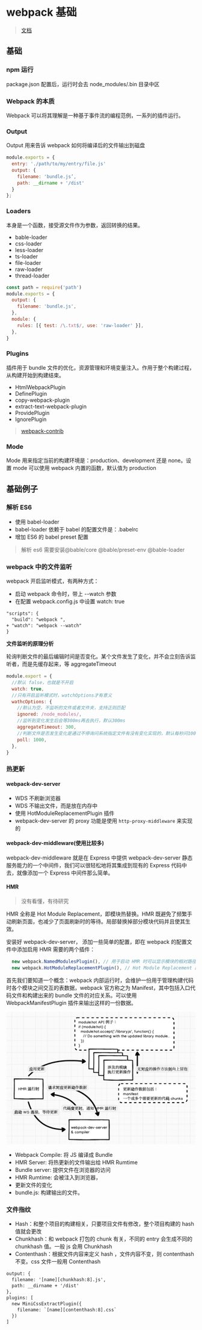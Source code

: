 # webpack 基础

> [文档](https://www.webpackjs.com/concepts/)

## 基础

### npm 运行

package.json 配置后，运行时会去 node_modules/.bin 目录中区

### Webpack 的本质

Webpack 可以将其理解是一种基于事件流的编程范例，一系列的插件运行。

### Output

Output ⽤来告诉 webpack 如何将编译后的⽂件输出到磁盘

```js
module.exports = {
  entry: './path/to/my/entry/file.js'
  output: {
    filename: 'bundle.js’,
    path: __dirname + '/dist'
  }
};
```

### Loaders

本身是一个函数，接受源文件作为参数，返回转换的结果。

- bable-loader
- css-loader
- less-loader
- ts-loader
- file-loader
- raw-loader
- thread-loader

```js
const path = require('path')
module.exports = {
  output: {
    filename: 'bundle.js',
  },
  module: {
    rules: [{ test: /\.txt$/, use: 'raw-loader' }],
  },
}
```

### Plugins

插件⽤于 bundle ⽂件的优化，资源管理和环境变量注⼊。作⽤于整个构建过程，从构建开始到构建结束。

- HtmlWebpackPlugin
- DefinePlugin
- copy-webpack-plugin
- extract-text-webpack-plugin
- ProvidePlugin
- IgnorePlugin

> [webpack-contrib](https://github.com/webpack-contrib/awesome-webpack)

### Mode

Mode ⽤来指定当前的构建环境是：production、development 还是 none。设置 mode 可以使⽤ webpack 内置的函数，默认值为 production

## 基础例子

### 解析 ES6

- 使⽤ babel-loader
- babel-loader 依赖于 babel 的配置⽂件是：.babelrc
- 增加 ES6 的 babel preset 配置

> 解析 es6 需要安装@bable/core @bable/preset-env @bable-loader

### webpack 中的⽂件监听

webpack 开启监听模式，有两种⽅式：

- 启动 webpack 命令时，带上 --watch 参数
- 在配置 webpack.config.js 中设置 watch: true

```json{3}
"scripts": {
  "build": "webpack ",
+ "watch": "webpack --watch"
}
```

**⽂件监听的原理分析**

轮询判断⽂件的最后编辑时间是否变化。某个⽂件发⽣了变化，并不会⽴刻告诉监听者，⽽是先缓存起来，等 aggregateTimeout

```js
module.export = {
  //默认 false，也就是不开启
  watch: true,
  //只有开启监听模式时，watchOptions才有意义
  wathcOptions: {
    //默认为空，不监听的文件或者文件夹，支持正则匹配
    ignored: /node_modules/,
    //监听到变化发生后会等300ms再去执行，默认300ms
    aggregateTimeout: 300,
    //判断文件是否发生变化是通过不停询问系统指定文件有没有变化实现的，默认每秒问1000次
    poll: 1000,
  },
}
```

### 热更新

#### webpack-dev-server

- WDS 不刷新浏览器
- WDS 不输出⽂件，⽽是放在内存中
- 使⽤ HotModuleReplacementPlugin 插件
- webpack-dev-server 的 proxy 功能是使用 `http-proxy-middleware` 来实现的

#### webpack-dev-middleware(使用比较多)

webpack-dev-middleware 就是在 Express 中提供 webpack-dev-server 静态服务能力的一个中间件，我们可以很轻松地将其集成到现有的 Express 代码中去，就像添加一个 Express 中间件那么简单。

#### HMR

> 没有看懂，有待研究

HMR 全称是 Hot Module Replacement，即模块热替换。HMR 既避免了频繁手动刷新页面，也减少了页面刷新时的等待。局部替换掉部分模块代码并且使其生效。

安装好 webpack-dev-server， 添加一些简单的配置，即在 webpack 的配置文件中添加启用 HMR 需要的两个插件：

```js
  new webpack.NamedModulesPlugin(), // 用于启动 HMR 时可以显示模块的相对路径
  new webpack.HotModuleReplacementPlugin(), // Hot Module Replacement 的插件
```

首先我们要知道一个概念：webpack 内部运行时，会维护一份用于管理构建代码时各个模块之间交互的表数据，webpack 官方称之为 Manifest，其中包括入口代码文件和构建出来的 bundle 文件的对应关系。可以使用 WebpackManifestPlugin 插件来输出这样的一份数据。

![HMR](./imgs/HMR.jpg)

- Webpack Compile: 将 JS 编译成 Bundle
- HMR Server: 将热更新的⽂件输出给 HMR Rumtime
- Bundle server: 提供⽂件在浏览器的访问
- HMR Rumtime: 会被注⼊到浏览器，
- 更新⽂件的变化
- bundle.js: 构建输出的⽂件。

### 文件指纹

- Hash：和整个项⽬的构建相关，只要项⽬⽂件有修改，整个项⽬构建的 hash 值就会更改
- Chunkhash：和 webpack 打包的 chunk 有关，不同的 entry 会⽣成不同的 chunkhash 值。一般 js 会用 Chunkhash
- Contenthash：根据⽂件内容来定义 hash ，⽂件内容不变，则 contenthash 不变。css 文件一般用 Contenthash

```js{2,7}
output: {
  filename: '[name][chunkhash:8].js',
  path: __dirname + '/dist'
},
plugins: [
  new MiniCssExtractPlugin({
    filename: `[name][contenthash:8].css`
  })
]
```
